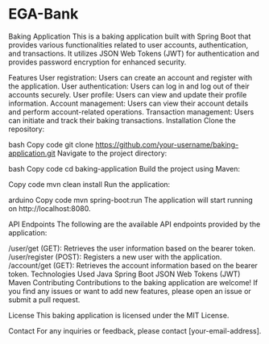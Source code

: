 # EGA-Bank

Baking Application
This is a baking application built with Spring Boot that provides various functionalities related to user accounts, authentication, and transactions. It utilizes JSON Web Tokens (JWT) for authentication and provides password encryption for enhanced security.

Features
User registration: Users can create an account and register with the application.
User authentication: Users can log in and log out of their accounts securely.
User profile: Users can view and update their profile information.
Account management: Users can view their account details and perform account-related operations.
Transaction management: Users can initiate and track their baking transactions.
Installation
Clone the repository:

bash
Copy code
git clone https://github.com/your-username/baking-application.git
Navigate to the project directory:

bash
Copy code
cd baking-application
Build the project using Maven:

Copy code
mvn clean install
Run the application:

arduino
Copy code
mvn spring-boot:run
The application will start running on http://localhost:8080.

API Endpoints
The following are the available API endpoints provided by the application:

/user/get (GET): Retrieves the user information based on the bearer token.
/user/register (POST): Registers a new user with the application.
/account/get (GET): Retrieves the account information based on the bearer token.
Technologies Used
Java
Spring Boot
JSON Web Tokens (JWT)
Maven
Contributing
Contributions to the baking application are welcome! If you find any issues or want to add new features, please open an issue or submit a pull request.

License
This baking application is licensed under the MIT License.

Contact
For any inquiries or feedback, please contact [your-email-address].

